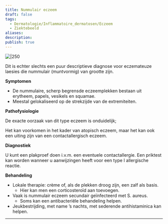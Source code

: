 ```yaml
---
title: Nummulair eczeem
draft: false
tags:
  - Dermatologie/Inflammatoire_dermatosen/Eczeem
  - Ziektebeeld
aliases: 
description: 
publish: true
---
```



![|250](https://i.imgur.com/xNM21yJ.png)


Dit is echter slechts een puur descriptieve diagnose voor eczemateuze laesies die nummulair (muntvormig) van grootte zijn. 

**Symptomen**

- De nummulaire, scherp begrensde eczeemplekken bestaan uit erytheem, papels, vesikels en squamae.
- Meestal gelokaliseerd op de strekzijde van de extremiteiten.

**Pathofysiologie**

De exacte oorzaak van dit type eczeem is onduidelijk; 

Het kan voorkomen in het kader van atopisch eczeem, maar het kan ook een uiting zijn van een contactallergisch eczeem.

**Diagnostiek**

U kunt een plakproef doen i.v.m. een eventuele contactallergie. Een priktest kan worden wanneer u aanwijzingen heeft voor een type I allergische reactie.

**Behandeling**

- Lokale therapie: crème of, als de plekken droog zijn, een zalf als basis.
    - Hier kan men een corticosteroïd aan toevoegen.
- Vaak is nummulair eczeem secundair geïnfecteerd met S. aureus.
    - Soms kan een antibacteriële behandeling helpen.
- Jeukbestrijding, met name ’s nachts, met sederende antihistaminica kan helpen.

---